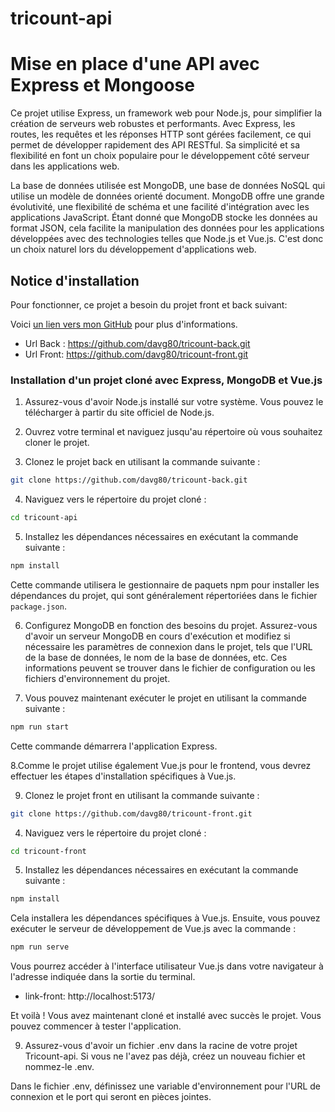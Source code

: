 # tricount-api

# Mise en place d'une API avec Express et Mongoose

Ce projet utilise Express, un framework web pour Node.js, pour simplifier la création de serveurs web robustes et performants. Avec Express, les routes, les requêtes et les réponses HTTP sont gérées facilement, ce qui permet de développer rapidement des API RESTful. Sa simplicité et sa flexibilité en font un choix populaire pour le développement côté serveur dans les applications web.

La base de données utilisée est MongoDB, une base de données NoSQL qui utilise un modèle de données orienté document. MongoDB offre une grande évolutivité, une flexibilité de schéma et une facilité d'intégration avec les applications JavaScript. Étant donné que MongoDB stocke les données au format JSON, cela facilite la manipulation des données pour les applications développées avec des technologies telles que Node.js et Vue.js. C'est donc un choix naturel lors du développement d'applications web.

## Notice d'installation
Pour fonctionner, ce projet a besoin du projet front et back suivant:

Voici [un lien vers mon GitHub](https://github.com/davg80?tab=repositories) pour plus d'informations.
- Url Back : https://github.com/davg80/tricount-back.git
- Url Front: https://github.com/davg80/tricount-front.git

### Installation d'un projet cloné avec Express, MongoDB et Vue.js

1. Assurez-vous d'avoir Node.js installé sur votre système. Vous pouvez le télécharger à partir du site officiel de Node.js.

2. Ouvrez votre terminal et naviguez jusqu'au répertoire où vous souhaitez cloner le projet.

3. Clonez le projet back en utilisant la commande suivante :

```sh
git clone https://github.com/davg80/tricount-back.git
```

4. Naviguez vers le répertoire du projet cloné :

```sh
cd tricount-api
```

5. Installez les dépendances nécessaires en exécutant la commande suivante :

```sh
npm install
```

Cette commande utilisera le gestionnaire de paquets npm pour installer les dépendances du projet, qui sont généralement répertoriées dans le fichier `package.json`.

6. Configurez MongoDB en fonction des besoins du projet. Assurez-vous d'avoir un serveur MongoDB en cours d'exécution et modifiez si nécessaire les paramètres de connexion dans le projet, tels que l'URL de la base de données, le nom de la base de données, etc. Ces informations peuvent se trouver dans le fichier de configuration ou les fichiers d'environnement du projet.

7. Vous pouvez maintenant exécuter le projet en utilisant la commande suivante :

```sh
npm run start 

```

Cette commande démarrera l'application Express.

8.Comme le projet utilise également Vue.js pour le frontend, vous devrez effectuer les étapes d'installation spécifiques à Vue.js. 

9. Clonez le projet front en utilisant la commande suivante :

```sh
git clone https://github.com/davg80/tricount-front.git
```

4. Naviguez vers le répertoire du projet cloné :

```sh
cd tricount-front
```
5. Installez les dépendances nécessaires en exécutant la commande suivante :

```sh
npm install
```

Cela installera les dépendances spécifiques à Vue.js. Ensuite, vous pouvez exécuter le serveur de développement de Vue.js avec la commande :

```sh
npm run serve
```

Vous pourrez accéder à l'interface utilisateur Vue.js dans votre navigateur à l'adresse indiquée dans la sortie du terminal.


- link-front:  http://localhost:5173/


Et voilà ! Vous avez maintenant cloné et installé avec succès le projet. Vous pouvez commencer à tester l'application.

9. Assurez-vous d'avoir un fichier .env dans la racine de votre projet Tricount-api. Si vous ne l'avez pas déjà, créez un nouveau fichier et nommez-le .env.

Dans le fichier .env, définissez une variable d'environnement pour l'URL de connexion et le port qui seront en pièces jointes.